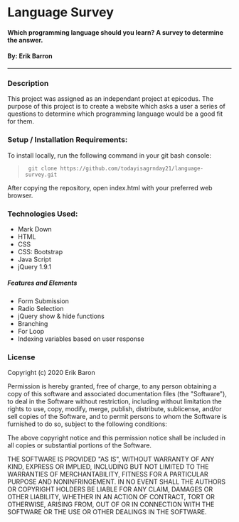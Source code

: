 # Language Survey
#### Which programming language should you learn? A survey to determine the answer.
#### By: Erik Barron
--- 
### Description
This project was assigned as an independant project at epicodus. The purpose of this project is to create a website which asks a user a series of questions to determine which programming language would be a good fit for them.

### Setup / Installation Requirements:

To install locally, run the following command in your git bash console:
> ` git clone https://github.com/todayisagrnday21/language-survey.git`

After copying the repository, open index.html with your preferred web browser.

### Technologies Used:
* Mark Down
* HTML
* CSS
* CSS: Bootstrap
* Java Script
* jQuery 1.9.1

##### Features and Elements
* Form Submission
* Radio Selection
* jQuery show & hide functions
* Branching
* For Loop
* Indexing variables based on user response

### License

Copyright (c) 2020 Erik Baron

Permission is hereby granted, free of charge, to any person obtaining a copy
of this software and associated documentation files (the "Software"), to deal
in the Software without restriction, including without limitation the rights
to use, copy, modify, merge, publish, distribute, sublicense, and/or sell
copies of the Software, and to permit persons to whom the Software is
furnished to do so, subject to the following conditions:

The above copyright notice and this permission notice shall be included in all
copies or substantial portions of the Software.

THE SOFTWARE IS PROVIDED "AS IS", WITHOUT WARRANTY OF ANY KIND, EXPRESS OR
IMPLIED, INCLUDING BUT NOT LIMITED TO THE WARRANTIES OF MERCHANTABILITY,
FITNESS FOR A PARTICULAR PURPOSE AND NONINFRINGEMENT. IN NO EVENT SHALL THE
AUTHORS OR COPYRIGHT HOLDERS BE LIABLE FOR ANY CLAIM, DAMAGES OR OTHER
LIABILITY, WHETHER IN AN ACTION OF CONTRACT, TORT OR OTHERWISE, ARISING FROM,
OUT OF OR IN CONNECTION WITH THE SOFTWARE OR THE USE OR OTHER DEALINGS IN THE
SOFTWARE.